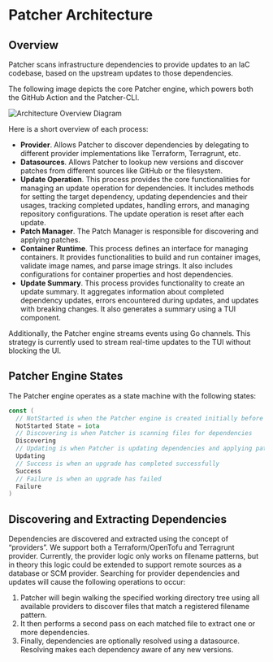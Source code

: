 # Patcher Architecture

## Overview

Patcher scans infrastructure dependencies to provide updates to an IaC codebase, based on the upstream updates to those dependencies. 

The following image depicts the core Patcher engine, which powers both the GitHub Action and the Patcher-CLI. 

![Architecture Overview Diagram](/img/patcher/architecture.png)

Here is a short overview of each process:

- **Provider**. Allows Patcher to discover dependencies by delegating to different provider implementations like Terraform, Terragrunt, etc.
- **Datasources**. Allows Patcher to lookup new versions and discover patches from different sources like GitHub or the filesystem.
- **Update Operation**. This process provides the core functionalities for managing an update operation for dependencies. It includes methods for setting the target dependency, updating dependencies and their usages, tracking completed updates, handling errors, and managing repository configurations. The update operation is reset after each update.
- **Patch Manager**. The Patch Manager is responsible for discovering and applying patches.
- **Container Runtime**. This process defines an interface for managing containers. It provides functionalities to build and run container images, validate image names, and parse image strings. It also includes configurations for container properties and host dependencies.
- **Update Summary**. This process provides functionality to create an update summary. It aggregates information about completed dependency updates, errors encountered during updates, and updates with breaking changes. It also generates a summary using a TUI component.

Additionally, the Patcher engine streams events using Go channels. This strategy is currently used to stream real-time updates to the TUI without blocking the UI.

## Patcher Engine States

The Patcher engine operates as a state machine with the following states:

```go
const (
  // NotStarted is when the Patcher engine is created initially before any operation
  NotStarted State = iota
  // Discovering is when Patcher is scanning files for dependencies
  Discovering
  // Updating is when Patcher is updating dependencies and applying patches
  Updating
  // Success is when an upgrade has completed successfully
  Success
  // Failure is when an upgrade has failed
  Failure
)
```

## Discovering and Extracting Dependencies

Dependencies are discovered and extracted using the concept of “providers”. We support both a Terraform/OpenTofu and Terragrunt provider. Currently, the provider logic only works on filename patterns, but in theory this logic could be extended to support remote sources as a database or SCM provider. Searching for provider dependencies and updates will cause the following operations to occur:

1. Patcher will begin walking the specified working directory tree using all available providers to discover files that match a registered filename pattern.
2. It then performs a second pass on each matched file to extract one or more dependencies.
3. Finally, dependencies are optionally resolved using a datasource. Resolving makes each dependency aware of any new versions.
